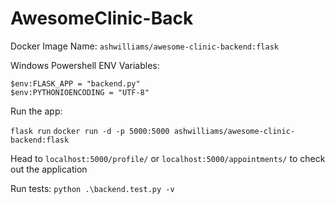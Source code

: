 # AwesomeClinic-Back

Docker Image Name: `ashwilliams/awesome-clinic-backend:flask` 

Windows Powershell ENV Variables:    

`$env:FLASK_APP = "backend.py"`    
`$env:PYTHONIOENCODING = "UTF-8"`

Run the app:    

`flask run`
`docker run -d -p 5000:5000 ashwilliams/awesome-clinic-backend:flask`

Head to `localhost:5000/profile/` or `localhost:5000/appointments/` to check out the application    


Run tests:
`python .\backend.test.py -v`
